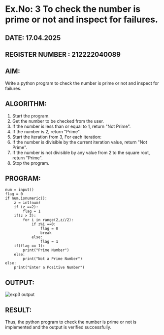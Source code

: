 # Ex.No: 3 To check the number is prime or not and inspect for failures.
 
## DATE: 17.04.2025
## REGISTER NUMBER : 212222040089
## AIM: 
Write a python program to check the number is prime or not and inspect for failures.
 
## ALGORITHM:
1. Start the program.
2. Get the number to be checked from the user.
3. If the number is less than or equal to 1, return "Not Prime".
4. If the number is 2, return "Prime".
5. Start the iteration from 3, For each iteration:
6. If the number is divisible by the current iteration value, return "Not Prime".
7. If the number is not divisible by any value from 2 to the square root, return "Prime".
8. Stop the program.

## PROGRAM:
```
num = input() 
flag = 0 
if num.isnumeric(): 
    z = int(num) 
    if (z ==2): 
        flag = 1 
    if(z > 2): 
        for i in range(2,z//2): 
            if z%i ==0: 
                flag = 0 
                break  
            else: 
                flag = 1 
    if(flag == 1): 
        print("Prime Number") 
    else: 
        print("Not a Prime Number") 
else: 
    print("Enter a Positive Number")
```
## OUTPUT:

![exp3 output](https://github.com/user-attachments/assets/ec461e39-de89-4156-a70a-1901d46b0c71)


## RESULT:
Thus, the python program to check the number is prime or not is implemented and the output is verified successfully.
